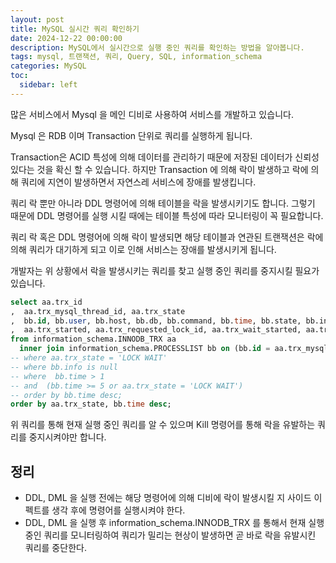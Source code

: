 ```yaml
---
layout: post
title: MySQL 실시간 쿼리 확인하기
date: 2024-12-22 00:00:00
description: MySQL에서 실시간으로 실행 중인 쿼리를 확인하는 방법을 알아봅니다.
tags: mysql, 트랜잭션, 쿼리, Query, SQL, information_schema
categories: MySQL
toc:
  sidebar: left
---
```


많은 서비스에서 Mysql 을 메인 디비로 사용하여 서비스를 개발하고 있습니다.

Mysql 은 RDB 이며 Transaction 단위로 쿼리를 실행하게 됩니다.

Transaction은 ACID 특성에 의해 데이터를 관리하기 때문에 저장된 데이터가 신뢰성있다는 것을 확신 할 수 있습니다. 하지만 Transaction 에 의해 락이 발생하고 락에 의해 쿼리에 지연이 발생하면서 자연스레 서비스에 장애를 발생킵니다.

쿼리 락 뿐만 아니라 DDL 명령어에 의해 테이블을 락을 발생시키기도 합니다. 그렇기 때문에 DDL 명령어를 실행 시킬 때에는 테이블 특성에 따라 모니터링이 꼭 필요합니다.

쿼리 락 혹은 DDL 명령어에 의해 락이 발생되면 해당 테이블과 연관된 트랜잭션은 락에 의해 쿼리가 대기하게 되고 이로 인해 서비스는 장애를 발생시키게 됩니다.

개발자는 위 상황에서 락을 발생시키는 쿼리를 찾고 실행 중인 쿼리를 중지시킬 필요가 있습니다.

```sql
select aa.trx_id
,  aa.trx_mysql_thread_id, aa.trx_state
,  bb.id, bb.user, bb.host, bb.db, bb.command, bb.time, bb.state, bb.info
,  aa.trx_started, aa.trx_requested_lock_id, aa.trx_wait_started, aa.trx_weight
from information_schema.INNODB_TRX aa
  inner join information_schema.PROCESSLIST bb on (bb.id = aa.trx_mysql_thread_id)
-- where aa.trx_state = 'LOCK WAIT'
-- where bb.info is null
-- where  bb.time > 1
-- and  (bb.time >= 5 or aa.trx_state = 'LOCK WAIT')
-- order by bb.time desc;
order by aa.trx_state, bb.time desc;
```

위 쿼리를 통해 현재 실행 중인 쿼리를 알 수 있으며 Kill 명령어를 통해 락을 유발하는 쿼리를 중지시켜야만 합니다.

## 정리

- DDL, DML 을 실행 전에는 해당 명령어에 의해 디비에 락이 발생시킬 지 사이드 이펙트를 생각 후에 명령어를 실행시켜야 한다.
- DDL, DML 을 실행 후 information_schema.INNODB_TRX 를 통해서 현재 실행 중인 쿼리를 모니터링하여 쿼리가 밀리는 현상이 발생하면 곧 바로 락을 유발시킨 쿼리를 중단한다.
